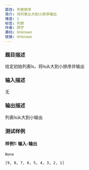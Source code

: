 ```yaml
---
题目: 列表排序
简介: 将列表从大到小排序输出
难度: 1
标签: 列表
作者: 顾宇
慕码: Unknown
链接: Unknown
---
```


### 题目描述

给定初始列表ls，将ls从大到小排序并输出

### 输入描述

无

### 输出描述

列表ls从大到小输出

### 测试样例

#### 样例1: 输入-输出

```
None
```

```
[9, 8, 7, 6, 5, 4, 3, 2, 1]
```

